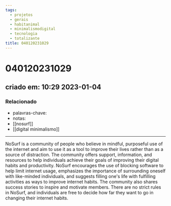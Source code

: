 ```yaml
---
tags:
  - projetos
  - gerais
  - habitanimal
  - minimalismodigital
  - tecnologia
  - totalizante
title: 040120231029
---
```


# 040120231029

## criado em: 10:29 2023-01-04

### Relacionado

- palavras-chave:  
- notas: 
- [[nosurf]]
- [[digital minimalismo]]

---

NoSurf is a community of people who believe in mindful, purposeful use of the internet and aim to use it as a tool to improve their lives rather than as a source of distraction. The community offers support, information, and resources to help individuals achieve their goals of improving their digital habits and productivity. NoSurf encourages the use of blocking software to help limit internet usage, emphasizes the importance of surrounding oneself with like-minded individuals, and suggests filling one's life with fulfilling activities as ways to improve internet habits. The community also shares success stories to inspire and motivate members. There are no strict rules in NoSurf, and individuals are free to decide how far they want to go in changing their internet habits.
